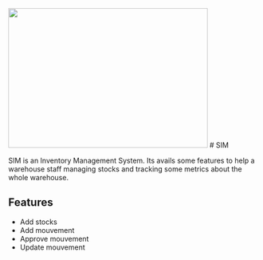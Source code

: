 
<img src="https://github.com/Owlsome001/sim/blob/development/assets/images/logo.png" width="400" height="280">
# SIM

SIM is an Inventory Management System. Its avails some features to help a warehouse staff managing stocks and tracking some metrics about the whole warehouse.




## Features

- Add stocks
- Add mouvement
- Approve mouvement
- Update mouvement
